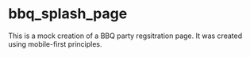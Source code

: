 # bbq_splash_page
 
This is a mock creation of a BBQ party regsitration page. It was created using mobile-first principles.
